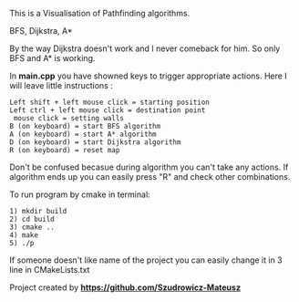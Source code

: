 This is a Visualisation of Pathfinding algorithms.

BFS, Dijkstra, A*

By the way Dijkstra doesn't work and I never comeback for him. So only BFS and A* is working.

In **main.cpp** you have showned keys to trigger appropriate actions. Here I will leave little instructions :

    Left shift + left mouse click = starting position
    Left ctrl + left mouse click = destination point
     mouse click = setting walls
    B (on keyboard) = start BFS algorithm
    A (on keyboard) = start A* algorithm
    D (on keyboard) = start Dijkstra algorithm
    R (on keyboard) = reset map

Don't be confused becasue during algorithm you can't take any actions. If algorithm ends up you can easily press "R" and check other combinations.

To run program by cmake in terminal:

    1) mkdir build
    2) cd build
    3) cmake ..
    4) make
    5) ./p

If someone doesn't like name of the project you can easily change it in 3 line in CMakeLists.txt

Project created by **https://github.com/Szudrowicz-Mateusz**
